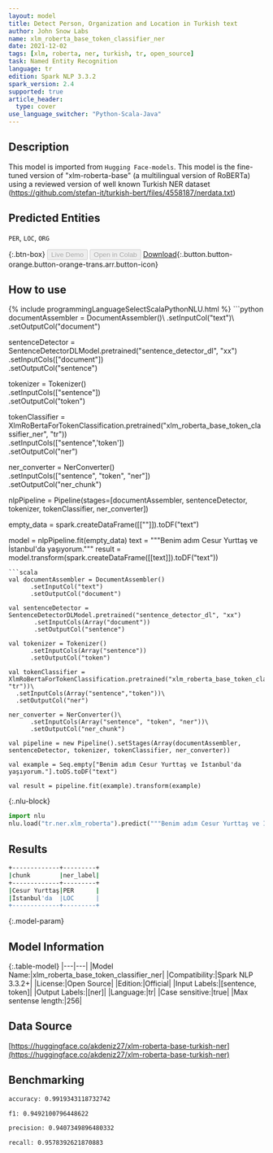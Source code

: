 ```yaml
---
layout: model
title: Detect Person, Organization and Location in Turkish text
author: John Snow Labs
name: xlm_roberta_base_token_classifier_ner
date: 2021-12-02
tags: [xlm, roberta, ner, turkish, tr, open_source]
task: Named Entity Recognition
language: tr
edition: Spark NLP 3.3.2
spark_version: 2.4
supported: true
article_header:
  type: cover
use_language_switcher: "Python-Scala-Java"
---
```


## Description

This model is imported from `Hugging Face-models`. This model is the fine-tuned version of "xlm-roberta-base" (a multilingual version of RoBERTa) using a reviewed version of well known Turkish NER dataset (https://github.com/stefan-it/turkish-bert/files/4558187/nerdata.txt)

## Predicted Entities

`PER`, `LOC`, `ORG`

{:.btn-box}
<button class="button button-orange" disabled>Live Demo</button>
<button class="button button-orange" disabled>Open in Colab</button>
[Download](https://s3.amazonaws.com/auxdata.johnsnowlabs.com/public/models/xlm_roberta_base_token_classifier_ner_tr_3.3.2_2.4_1638447262808.zip){:.button.button-orange.button-orange-trans.arr.button-icon}

## How to use



<div class="tabs-box" markdown="1">
{% include programmingLanguageSelectScalaPythonNLU.html %}
```python
documentAssembler = DocumentAssembler()\
      .setInputCol("text")\
      .setOutputCol("document")

sentenceDetector = SentenceDetectorDLModel.pretrained("sentence_detector_dl", "xx")\
       .setInputCols(["document"])\
       .setOutputCol("sentence")

tokenizer = Tokenizer()\
      .setInputCols(["sentence"])\
      .setOutputCol("token")

tokenClassifier = XlmRoBertaForTokenClassification.pretrained("xlm_roberta_base_token_classifier_ner", "tr"))\
  .setInputCols(["sentence",'token'])\
  .setOutputCol("ner")

ner_converter = NerConverter()\
      .setInputCols(["sentence", "token", "ner"])\
      .setOutputCol("ner_chunk")
      
nlpPipeline = Pipeline(stages=[documentAssembler, sentenceDetector, tokenizer, tokenClassifier, ner_converter])

empty_data = spark.createDataFrame([[""]]).toDF("text")

model = nlpPipeline.fit(empty_data)
text = """Benim adım Cesur Yurttaş ve İstanbul'da yaşıyorum."""
result = model.transform(spark.createDataFrame([[text]]).toDF("text"))
```
```scala
val documentAssembler = DocumentAssembler()
      .setInputCol("text")
      .setOutputCol("document")

val sentenceDetector = SentenceDetectorDLModel.pretrained("sentence_detector_dl", "xx")
       .setInputCols(Array("document"))
       .setOutputCol("sentence")

val tokenizer = Tokenizer()
      .setInputCols(Array("sentence"))
      .setOutputCol("token")

val tokenClassifier = XlmRoBertaForTokenClassification.pretrained("xlm_roberta_base_token_classifier_ner", "tr"))\
  .setInputCols(Array("sentence","token"))\
  .setOutputCol("ner")

ner_converter = NerConverter()\
      .setInputCols(Array("sentence", "token", "ner"))\
      .setOutputCol("ner_chunk")
      
val pipeline = new Pipeline().setStages(Array(documentAssembler, sentenceDetector, tokenizer, tokenClassifier, ner_converter))

val example = Seq.empty["Benim adım Cesur Yurttaş ve İstanbul'da yaşıyorum."].toDS.toDF("text")

val result = pipeline.fit(example).transform(example)
```


{:.nlu-block}
```python
import nlu
nlu.load("tr.ner.xlm_roberta").predict("""Benim adım Cesur Yurttaş ve İstanbul'da yaşıyorum.""")
```

</div>

## Results

```bash
+-------------+---------+
|chunk        |ner_label|
+-------------+---------+
|Cesur Yurttaş|PER      |
|İstanbul'da  |LOC      |
+-------------+---------+
```

{:.model-param}
## Model Information

{:.table-model}
|---|---|
|Model Name:|xlm_roberta_base_token_classifier_ner|
|Compatibility:|Spark NLP 3.3.2+|
|License:|Open Source|
|Edition:|Official|
|Input Labels:|[sentence, token]|
|Output Labels:|[ner]|
|Language:|tr|
|Case sensitive:|true|
|Max sentense length:|256|

## Data Source

[https://huggingface.co/akdeniz27/xlm-roberta-base-turkish-ner](https://huggingface.co/akdeniz27/xlm-roberta-base-turkish-ner)

## Benchmarking

```bash
accuracy: 0.9919343118732742

f1: 0.9492100796448622

precision: 0.9407349896480332

recall: 0.9578392621870883
```